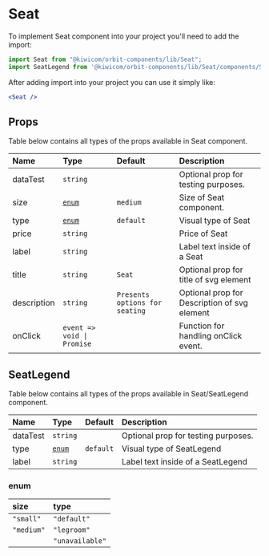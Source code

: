 # Seat

To implement Seat component into your project you'll need to add the import:

```jsx
import Seat from "@kiwicom/orbit-components/lib/Seat";
import SeatLegend from '@kiwicom/orbit-components/lib/Seat/components/SeatLegend";
```

After adding import into your project you can use it simply like:

```jsx
<Seat />
```

## Props

Table below contains all types of the props available in Seat component.

| Name        | Type                       | Default                        | Description                                  |
| :---------- | :------------------------- | :----------------------------- | :------------------------------------------- |
| dataTest    | `string`                   |                                | Optional prop for testing purposes.          |
| size        | [`enum`](#modal-enum)      | `medium`                       | Size of Seat component.                      |
| type        | [`enum`](#modal-enum)      | `default`                      | Visual type of Seat                          |
| price       | `string`                   |                                | Price of Seat                                |
| label       | `string`                   |                                | Label text inside of a Seat                  |
| title       | `string`                   | `Seat`                         | Optional prop for title of svg element       |
| description | `string`                   | `Presents options for seating` | Optional prop for Description of svg element |
| onClick     | `event => void \| Promise` |                                | Function for handling onClick event.         |

## SeatLegend

Table below contains all types of the props available in Seat/SeatLegend component.

| Name     | Type                  | Default   | Description                         |
| :------- | :-------------------- | :-------- | :---------------------------------- |
| dataTest | `string`              |           | Optional prop for testing purposes. |
| type     | [`enum`](#modal-enum) | `default` | Visual type of SeatLegend           |
| label    | `string`              |           | Label text inside of a SeatLegend   |

### enum

| size       | type            |
| :--------- | :-------------- |
| `"small"`  | `"default"`     |
| `"medium"` | `"legroom"`     |
|            | `"unavailable"` |
